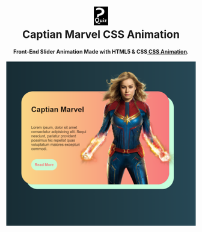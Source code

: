 
<h1 align="center">
  <br>
  <a href="https://pabloasanch.github.io/Captian-Marvel-CSS-Animation/"><img height="50" src="https://github.com/PabloASanch/Quiz-App/blob/main/images.png"></img></a>
  <br>
  Captian Marvel CSS Animation
  <br>
</h1>

<h4 align="center">Front-End Slider Animation Made with HTML5 & CSS<a href="https://github.com/PabloASanch/Captian-Marvel-CSS-Animation/blob/main/Animation.png" target="_blank"> CSS Animation</a>.</h4>


![screenshot](https://github.com/PabloASanch/Captian-Marvel-CSS-Animation/blob/main/Animation.png)
